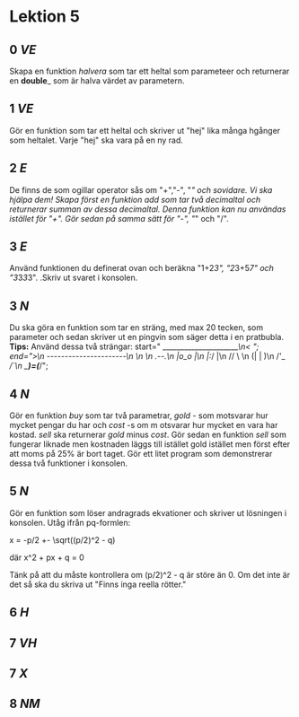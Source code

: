# Lektion 5

## __0__ _VE_  
Skapa en funktion _halvera_ som tar ett heltal som parameteer och returnerar en __double___ som är halva värdet av parametern.

## __1__ _VE_  
Gör en funktion som tar ett heltal och skriver ut "hej" lika många hgånger som heltalet. Varje "hej" ska vara på en ny rad. 

## __2__ _E_  
De finns de som ogillar operator sås om "+","-", "*" och sovidare. Vi ska hjälpa dem! Skapa först en funktion _add_ som tar två decimaltal och returnerar summan av dessa decimaltal. Denna funktion kan nu användas istället för "+". Gör sedan på samma sätt för "-", "*" och "/". 

## __3__ _E_  
Använd funktionen du definerat ovan och beräkna "1+2*3", "2*3+5*7" och "3*3*3*3". .Skriv ut svaret i konsolen.

## __3__ _N_  
Du ska göra en funktion som tar en sträng, med max 20 tecken, som parameter och sedan skriver ut en pingvin som säger detta i en pratbubla.
__Tips:__ Använd dessa två strängar:
start=" ______________________\n< "; 
end=">\n ----------------------\n   \\n    \\n        .--.\n       |o_o |\n       |:_/ |\n      //   \ \\n     (|     | )\n    /'\_   _/`\\n    \___)=(___/";
 

## __4__ _N_  

Gör en funktion _buy_ som tar två parametrar, _gold_ - som motsvarar hur mycket pengar du har och _cost_ -s om m otsvarar hur mycket en vara har kostad. _sell_ ska returnerar _gold_ minus _cost_. Gör sedan en funktion _sell_ som fungerar liknade men kostnaden läggs till istället gold istället men först efter att moms på 25% är bort taget. Gör ett litet program som demonstrerar dessa två funktioner i konsolen. 

## __5__ _N_  

Gör en funktion som löser andragrads ekvationer och skriver ut lösningen i konsolen. Utåg ifrån pq-formlen:

x = -p/2 +- \sqrt((p/2)^2 - q)

där x^2 + px + q = 0

Tänk på att du måste kontrollera om (p/2)^2 - q är störe än 0. Om det inte är det så ska du skriva ut "Finns inga reella rötter."

## __6__ _H_


## __7__ _VH_


## __7__ _X_ 


## __8__ _NM_


   
